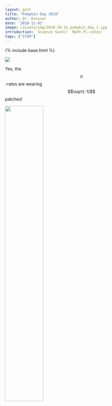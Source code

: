 ```yaml
---
layout: post
title: "Pumpkin Day 2018"
author: Dr. Kessner
date: '2018-11-01'
image: /assets/img/2018-10-31_pumpkin_day_1.jpg
introduction:  Science Sushi!  Math Pi-rates!
tags: ["STEM"]
---
```


{% include base.html %}

<img src="{{ base }}/assets/img/2018-10-31_pumpkin_day_2.jpg"/>

<script src='https://cdnjs.cloudflare.com/ajax/libs/mathjax/2.7.5/latest.js?config=TeX-MML-AM_CHTML' async></script>

Yes, the $$\pi$$-rates are wearing $$\sqrt{-1}$$ patches!

<img src="{{ base }}/assets/img/2018-10-31_pumpkin_day_3.jpg" width="50%"/>

